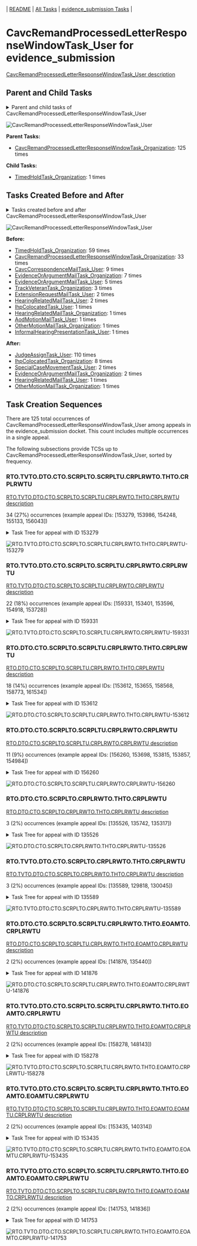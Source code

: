 <!-- DO NOT EDIT THIS FILE.  This file is autogenerated. -->
| [README](../README.md) | [All Tasks](../alltasks.md) | [evidence_submission Tasks](tasklist.md) |

# CavcRemandProcessedLetterResponseWindowTask_User for evidence_submission

[CavcRemandProcessedLetterResponseWindowTask_User description](../descr/CavcRemandProcessedLetterResponseWindowTask_User.md)

## Parent and Child Tasks

<details><summary markdown='span'>Parent and child tasks of CavcRemandProcessedLetterResponseWindowTask_User
</summary>

```
digraph G {
rankdir=LR;
node [shape=box]
"CavcRemandProcessedLetterResponseWindowTask_User" -> "TimedHoldTask_Organization" [label=1]
"CavcRemandProcessedLetterResponseWindowTask_Organization" -> "CavcRemandProcessedLetterResponseWindowTask_User" [label=125]
}
```
</details>

![CavcRemandProcessedLetterResponseWindowTask_User](dot/CavcRemandProcessedLetterResponseWindowTask_User-parentchild.dot.png)

**Parent Tasks:**

   * [CavcRemandProcessedLetterResponseWindowTask_Organization](CavcRemandProcessedLetterResponseWindowTask_Organization.md): 125 times

**Child Tasks:**

   * [TimedHoldTask_Organization](TimedHoldTask_Organization.md): 1 times

## Tasks Created Before and After

<details><summary markdown='span'>Tasks created before and after CavcRemandProcessedLetterResponseWindowTask_User</summary>

```
digraph G {
rankdir=LR;

"CavcRemandProcessedLetterResponseWindowTask_User" -> "JudgeAssignTask_User" [label=110]
"CavcRemandProcessedLetterResponseWindowTask_User" -> "IhpColocatedTask_Organization" [label=8]
"CavcRemandProcessedLetterResponseWindowTask_User" -> "SpecialCaseMovementTask_User" [label=2]
"CavcRemandProcessedLetterResponseWindowTask_User" -> "EvidenceOrArgumentMailTask_Organization" [label=2]
"CavcRemandProcessedLetterResponseWindowTask_User" -> "OtherMotionMailTask_Organization" [label=1]
"CavcRemandProcessedLetterResponseWindowTask_User" -> "HearingRelatedMailTask_User" [label=1]
"TimedHoldTask_Organization" -> "CavcRemandProcessedLetterResponseWindowTask_User" [label=59]
"CavcRemandProcessedLetterResponseWindowTask_Organization" -> "CavcRemandProcessedLetterResponseWindowTask_User" [label=33]
"CavcCorrespondenceMailTask_User" -> "CavcRemandProcessedLetterResponseWindowTask_User" [label=9]
"EvidenceOrArgumentMailTask_Organization" -> "CavcRemandProcessedLetterResponseWindowTask_User" [label=7]
"EvidenceOrArgumentMailTask_User" -> "CavcRemandProcessedLetterResponseWindowTask_User" [label=5]
"TrackVeteranTask_Organization" -> "CavcRemandProcessedLetterResponseWindowTask_User" [label=3]
"HearingRelatedMailTask_User" -> "CavcRemandProcessedLetterResponseWindowTask_User" [label=2]
"ExtensionRequestMailTask_User" -> "CavcRemandProcessedLetterResponseWindowTask_User" [label=2]
"OtherMotionMailTask_Organization" -> "CavcRemandProcessedLetterResponseWindowTask_User" [label=1]
"InformalHearingPresentationTask_User" -> "CavcRemandProcessedLetterResponseWindowTask_User" [label=1]
"IhpColocatedTask_User" -> "CavcRemandProcessedLetterResponseWindowTask_User" [label=1]
"HearingRelatedMailTask_Organization" -> "CavcRemandProcessedLetterResponseWindowTask_User" [label=1]
"AodMotionMailTask_User" -> "CavcRemandProcessedLetterResponseWindowTask_User" [label=1]
}
```
</details>

![CavcRemandProcessedLetterResponseWindowTask_User](dot/CavcRemandProcessedLetterResponseWindowTask_User.dot.png)

**Before:**

   * [TimedHoldTask_Organization](TimedHoldTask_Organization.md): 59 times
   * [CavcRemandProcessedLetterResponseWindowTask_Organization](CavcRemandProcessedLetterResponseWindowTask_Organization.md): 33 times
   * [CavcCorrespondenceMailTask_User](CavcCorrespondenceMailTask_User.md): 9 times
   * [EvidenceOrArgumentMailTask_Organization](EvidenceOrArgumentMailTask_Organization.md): 7 times
   * [EvidenceOrArgumentMailTask_User](EvidenceOrArgumentMailTask_User.md): 5 times
   * [TrackVeteranTask_Organization](TrackVeteranTask_Organization.md): 3 times
   * [ExtensionRequestMailTask_User](ExtensionRequestMailTask_User.md): 2 times
   * [HearingRelatedMailTask_User](HearingRelatedMailTask_User.md): 2 times
   * [IhpColocatedTask_User](IhpColocatedTask_User.md): 1 times
   * [HearingRelatedMailTask_Organization](HearingRelatedMailTask_Organization.md): 1 times
   * [AodMotionMailTask_User](AodMotionMailTask_User.md): 1 times
   * [OtherMotionMailTask_Organization](OtherMotionMailTask_Organization.md): 1 times
   * [InformalHearingPresentationTask_User](InformalHearingPresentationTask_User.md): 1 times

**After:**

   * [JudgeAssignTask_User](JudgeAssignTask_User.md): 110 times
   * [IhpColocatedTask_Organization](IhpColocatedTask_Organization.md): 8 times
   * [SpecialCaseMovementTask_User](SpecialCaseMovementTask_User.md): 2 times
   * [EvidenceOrArgumentMailTask_Organization](EvidenceOrArgumentMailTask_Organization.md): 2 times
   * [HearingRelatedMailTask_User](HearingRelatedMailTask_User.md): 1 times
   * [OtherMotionMailTask_Organization](OtherMotionMailTask_Organization.md): 1 times

## Task Creation Sequences

There are 125 total occurrences of CavcRemandProcessedLetterResponseWindowTask_User among appeals in the evidence_submission docket.  This count includes multiple occurrences in a single appeal.

The following subsections provide TCSs up to CavcRemandProcessedLetterResponseWindowTask_User, sorted by frequency.

### RTO.TVTO.DTO.CTO.SCRPLTO.SCRPLTU.CRPLRWTO.THTO.CRPLRWTU

[RTO.TVTO.DTO.CTO.SCRPLTO.SCRPLTU.CRPLRWTO.THTO.CRPLRWTU description](../descr/RTO.TVTO.DTO.CTO.SCRPLTO.SCRPLTU.CRPLRWTO.THTO.CRPLRWTU.md)

34 (27%) occurrences (example appeal IDs: [153279, 153986, 154248, 155133, 156043])

<details><summary markdown='span'>Task Tree for appeal with ID 153279</summary>

```
@startuml
skinparam {
  ObjectBorderColor #555
  ObjectBorderThickness 0
  ObjectFontStyle bold
  ObjectFontSize 14
  ObjectAttributeFontColor #333
  ObjectAttributeFontSize 12
}
  object 0.RootTask #8dd3c7 {
Organization
}
  object 1.TrackVeteranTask #bebada {
Organization
}
  object 2.DistributionTask #ffffb3 {
Organization
}
  object 3.CavcTask #bcbd22 {
Organization
}
  object 4.SendCavcRemandProcessedLetterTask #7f7f7f {
Organization
}
  object 5.SendCavcRemandProcessedLetterTask #7f7f7f {
User
}
  object 6.CavcRemandProcessedLetterResponseWindowTask #1f77b4 {
Organization
}
  object 7.TimedHoldTask #fccde5 {
Organization
}
  object 8.CavcRemandProcessedLetterResponseWindowTask #1f77b4 {
User  <back:white>    </back>
}
  object 9.JudgeAssignTask #ccebc5 {
User
}
  object 10.JudgeDecisionReviewTask #d9d9d9 {
User
}
  object 11.AttorneyTask #bc80bd {
User
}
  object 12.BvaDispatchTask #b3de69 {
Organization
}
  object 13.BvaDispatchTask #b3de69 {
User
}
0.RootTask -- 1.TrackVeteranTask
0.RootTask -- 2.DistributionTask
2.DistributionTask -- 3.CavcTask
3.CavcTask -- 4.SendCavcRemandProcessedLetterTask
4.SendCavcRemandProcessedLetterTask -- 5.SendCavcRemandProcessedLetterTask
3.CavcTask -- 6.CavcRemandProcessedLetterResponseWindowTask
6.CavcRemandProcessedLetterResponseWindowTask -- 7.TimedHoldTask
6.CavcRemandProcessedLetterResponseWindowTask -- 8.CavcRemandProcessedLetterResponseWindowTask
0.RootTask -- 9.JudgeAssignTask
0.RootTask -- 10.JudgeDecisionReviewTask
10.JudgeDecisionReviewTask -- 11.AttorneyTask
0.RootTask -- 12.BvaDispatchTask
12.BvaDispatchTask -- 13.BvaDispatchTask
@enduml
```
</details>

![RTO.TVTO.DTO.CTO.SCRPLTO.SCRPLTU.CRPLRWTO.THTO.CRPLRWTU-153279](uml/RTO.TVTO.DTO.CTO.SCRPLTO.SCRPLTU.CRPLRWTO.THTO.CRPLRWTU-153279.png)

### RTO.TVTO.DTO.CTO.SCRPLTO.SCRPLTU.CRPLRWTO.CRPLRWTU

[RTO.TVTO.DTO.CTO.SCRPLTO.SCRPLTU.CRPLRWTO.CRPLRWTU description](../descr/RTO.TVTO.DTO.CTO.SCRPLTO.SCRPLTU.CRPLRWTO.CRPLRWTU.md)

22 (18%) occurrences (example appeal IDs: [159331, 153401, 153596, 154918, 153728])

<details><summary markdown='span'>Task Tree for appeal with ID 159331</summary>

```
@startuml
skinparam {
  ObjectBorderColor #555
  ObjectBorderThickness 0
  ObjectFontStyle bold
  ObjectFontSize 14
  ObjectAttributeFontColor #333
  ObjectAttributeFontSize 12
}
  object 0.RootTask #8dd3c7 {
Organization
}
  object 1.TrackVeteranTask #bebada {
Organization
}
  object 2.DistributionTask #ffffb3 {
Organization
}
  object 3.CavcTask #bcbd22 {
Organization
}
  object 4.SendCavcRemandProcessedLetterTask #7f7f7f {
Organization
}
  object 5.SendCavcRemandProcessedLetterTask #7f7f7f {
User
}
  object 6.CavcRemandProcessedLetterResponseWindowTask #1f77b4 {
Organization
}
  object 7.TimedHoldTask #fccde5 {
Organization
}
  object 8.CavcRemandProcessedLetterResponseWindowTask #1f77b4 {
User  <back:white>    </back>
}
  object 9.JudgeAssignTask #ccebc5 {
User
}
  object 10.JudgeDecisionReviewTask #d9d9d9 {
User
}
  object 11.AttorneyTask #bc80bd {
User
}
  object 12.JudgeDecisionReviewTask #d9d9d9 {
User
}
  object 13.BvaDispatchTask #b3de69 {
Organization
}
  object 14.BvaDispatchTask #b3de69 {
User
}
  object 15.BvaDispatchTask #b3de69 {
User
}
  object 16.JudgeDispatchReturnTask #ffffb3 {
User
}
  object 17.JudgeDispatchReturnTask #ffffb3 {
User
}
  object 18.BvaDispatchTask #b3de69 {
User
}
0.RootTask -- 1.TrackVeteranTask
0.RootTask -- 2.DistributionTask
2.DistributionTask -- 3.CavcTask
3.CavcTask -- 4.SendCavcRemandProcessedLetterTask
4.SendCavcRemandProcessedLetterTask -- 5.SendCavcRemandProcessedLetterTask
3.CavcTask -- 6.CavcRemandProcessedLetterResponseWindowTask
6.CavcRemandProcessedLetterResponseWindowTask -- 7.TimedHoldTask
6.CavcRemandProcessedLetterResponseWindowTask -- 8.CavcRemandProcessedLetterResponseWindowTask
0.RootTask -- 9.JudgeAssignTask
0.RootTask -- 10.JudgeDecisionReviewTask
12.JudgeDecisionReviewTask -- 11.AttorneyTask
0.RootTask -- 12.JudgeDecisionReviewTask
0.RootTask -- 13.BvaDispatchTask
13.BvaDispatchTask -- 14.BvaDispatchTask
13.BvaDispatchTask -- 15.BvaDispatchTask
15.BvaDispatchTask -- 16.JudgeDispatchReturnTask
15.BvaDispatchTask -- 17.JudgeDispatchReturnTask
13.BvaDispatchTask -- 18.BvaDispatchTask
@enduml
```
</details>

![RTO.TVTO.DTO.CTO.SCRPLTO.SCRPLTU.CRPLRWTO.CRPLRWTU-159331](uml/RTO.TVTO.DTO.CTO.SCRPLTO.SCRPLTU.CRPLRWTO.CRPLRWTU-159331.png)

### RTO.DTO.CTO.SCRPLTO.SCRPLTU.CRPLRWTO.THTO.CRPLRWTU

[RTO.DTO.CTO.SCRPLTO.SCRPLTU.CRPLRWTO.THTO.CRPLRWTU description](../descr/RTO.DTO.CTO.SCRPLTO.SCRPLTU.CRPLRWTO.THTO.CRPLRWTU.md)

18 (14%) occurrences (example appeal IDs: [153612, 153655, 158568, 158773, 161534])

<details><summary markdown='span'>Task Tree for appeal with ID 153612</summary>

```
@startuml
skinparam {
  ObjectBorderColor #555
  ObjectBorderThickness 0
  ObjectFontStyle bold
  ObjectFontSize 14
  ObjectAttributeFontColor #333
  ObjectAttributeFontSize 12
}
  object 0.RootTask #8dd3c7 {
Organization
}
  object 1.DistributionTask #ffffb3 {
Organization
}
  object 2.CavcTask #bcbd22 {
Organization
}
  object 3.SendCavcRemandProcessedLetterTask #7f7f7f {
Organization
}
  object 4.SendCavcRemandProcessedLetterTask #7f7f7f {
User
}
  object 5.SendCavcRemandProcessedLetterTask #7f7f7f {
User
}
  object 6.CavcRemandProcessedLetterResponseWindowTask #1f77b4 {
Organization
}
  object 7.TimedHoldTask #fccde5 {
Organization
}
  object 8.CavcRemandProcessedLetterResponseWindowTask #1f77b4 {
User  <back:white>    </back>
}
  object 9.JudgeAssignTask #ccebc5 {
User
}
  object 10.JudgeDecisionReviewTask #d9d9d9 {
User
}
  object 11.AttorneyTask #bc80bd {
User
}
  object 12.TrackVeteranTask #bebada {
Organization
}
  object 13.TrackVeteranTask #bebada {
Organization
}
  object 14.BvaDispatchTask #b3de69 {
Organization
}
  object 15.BvaDispatchTask #b3de69 {
User
}
  object 16.JudgeDispatchReturnTask #ffffb3 {
User
}
0.RootTask -- 1.DistributionTask
1.DistributionTask -- 2.CavcTask
2.CavcTask -- 3.SendCavcRemandProcessedLetterTask
3.SendCavcRemandProcessedLetterTask -- 4.SendCavcRemandProcessedLetterTask
3.SendCavcRemandProcessedLetterTask -- 5.SendCavcRemandProcessedLetterTask
2.CavcTask -- 6.CavcRemandProcessedLetterResponseWindowTask
6.CavcRemandProcessedLetterResponseWindowTask -- 7.TimedHoldTask
6.CavcRemandProcessedLetterResponseWindowTask -- 8.CavcRemandProcessedLetterResponseWindowTask
0.RootTask -- 9.JudgeAssignTask
0.RootTask -- 10.JudgeDecisionReviewTask
10.JudgeDecisionReviewTask -- 11.AttorneyTask
0.RootTask -- 12.TrackVeteranTask
0.RootTask -- 13.TrackVeteranTask
0.RootTask -- 14.BvaDispatchTask
14.BvaDispatchTask -- 15.BvaDispatchTask
15.BvaDispatchTask -- 16.JudgeDispatchReturnTask
@enduml
```
</details>

![RTO.DTO.CTO.SCRPLTO.SCRPLTU.CRPLRWTO.THTO.CRPLRWTU-153612](uml/RTO.DTO.CTO.SCRPLTO.SCRPLTU.CRPLRWTO.THTO.CRPLRWTU-153612.png)

### RTO.DTO.CTO.SCRPLTO.SCRPLTU.CRPLRWTO.CRPLRWTU

[RTO.DTO.CTO.SCRPLTO.SCRPLTU.CRPLRWTO.CRPLRWTU description](../descr/RTO.DTO.CTO.SCRPLTO.SCRPLTU.CRPLRWTO.CRPLRWTU.md)

11 (9%) occurrences (example appeal IDs: [156260, 153698, 153815, 153857, 154984])

<details><summary markdown='span'>Task Tree for appeal with ID 156260</summary>

```
@startuml
skinparam {
  ObjectBorderColor #555
  ObjectBorderThickness 0
  ObjectFontStyle bold
  ObjectFontSize 14
  ObjectAttributeFontColor #333
  ObjectAttributeFontSize 12
}
  object 0.RootTask #8dd3c7 {
Organization
}
  object 1.DistributionTask #ffffb3 {
Organization
}
  object 2.CavcTask #bcbd22 {
Organization
}
  object 3.SendCavcRemandProcessedLetterTask #7f7f7f {
Organization
}
  object 4.SendCavcRemandProcessedLetterTask #7f7f7f {
User
}
  object 5.CavcRemandProcessedLetterResponseWindowTask #1f77b4 {
Organization
}
  object 6.TimedHoldTask #fccde5 {
Organization
}
  object 7.CavcRemandProcessedLetterResponseWindowTask #1f77b4 {
User  <back:white>    </back>
}
  object 8.JudgeAssignTask #ccebc5 {
User
}
  object 9.JudgeDecisionReviewTask #d9d9d9 {
User
}
  object 10.AttorneyTask #bc80bd {
User
}
  object 11.JudgeDecisionReviewTask #d9d9d9 {
User
}
  object 12.BvaDispatchTask #b3de69 {
Organization
}
  object 13.BvaDispatchTask #b3de69 {
User
}
0.RootTask -- 1.DistributionTask
1.DistributionTask -- 2.CavcTask
2.CavcTask -- 3.SendCavcRemandProcessedLetterTask
3.SendCavcRemandProcessedLetterTask -- 4.SendCavcRemandProcessedLetterTask
2.CavcTask -- 5.CavcRemandProcessedLetterResponseWindowTask
5.CavcRemandProcessedLetterResponseWindowTask -- 6.TimedHoldTask
5.CavcRemandProcessedLetterResponseWindowTask -- 7.CavcRemandProcessedLetterResponseWindowTask
0.RootTask -- 8.JudgeAssignTask
0.RootTask -- 9.JudgeDecisionReviewTask
11.JudgeDecisionReviewTask -- 10.AttorneyTask
0.RootTask -- 11.JudgeDecisionReviewTask
0.RootTask -- 12.BvaDispatchTask
12.BvaDispatchTask -- 13.BvaDispatchTask
@enduml
```
</details>

![RTO.DTO.CTO.SCRPLTO.SCRPLTU.CRPLRWTO.CRPLRWTU-156260](uml/RTO.DTO.CTO.SCRPLTO.SCRPLTU.CRPLRWTO.CRPLRWTU-156260.png)

### RTO.DTO.CTO.SCRPLTO.CRPLRWTO.THTO.CRPLRWTU

[RTO.DTO.CTO.SCRPLTO.CRPLRWTO.THTO.CRPLRWTU description](../descr/RTO.DTO.CTO.SCRPLTO.CRPLRWTO.THTO.CRPLRWTU.md)

3 (2%) occurrences (example appeal IDs: [135526, 135742, 135317])

<details><summary markdown='span'>Task Tree for appeal with ID 135526</summary>

```
@startuml
skinparam {
  ObjectBorderColor #555
  ObjectBorderThickness 0
  ObjectFontStyle bold
  ObjectFontSize 14
  ObjectAttributeFontColor #333
  ObjectAttributeFontSize 12
}
  object 0.RootTask #8dd3c7 {
Organization
}
  object 1.DistributionTask #ffffb3 {
Organization
}
  object 2.CavcTask #bcbd22 {
Organization
}
  object 3.SendCavcRemandProcessedLetterTask #7f7f7f {
Organization
}
  object 4.CavcRemandProcessedLetterResponseWindowTask #1f77b4 {
Organization
}
  object 5.TimedHoldTask #fccde5 {
Organization
}
  object 6.CavcRemandProcessedLetterResponseWindowTask #1f77b4 {
User  <back:white>    </back>
}
  object 7.JudgeAssignTask #ccebc5 {
User
}
  object 8.JudgeDecisionReviewTask #d9d9d9 {
User
}
  object 9.AttorneyTask #bc80bd {
User
}
  object 10.BvaDispatchTask #b3de69 {
Organization
}
  object 11.BvaDispatchTask #b3de69 {
User
}
0.RootTask -- 1.DistributionTask
1.DistributionTask -- 2.CavcTask
2.CavcTask -- 3.SendCavcRemandProcessedLetterTask
2.CavcTask -- 4.CavcRemandProcessedLetterResponseWindowTask
4.CavcRemandProcessedLetterResponseWindowTask -- 5.TimedHoldTask
4.CavcRemandProcessedLetterResponseWindowTask -- 6.CavcRemandProcessedLetterResponseWindowTask
0.RootTask -- 7.JudgeAssignTask
0.RootTask -- 8.JudgeDecisionReviewTask
8.JudgeDecisionReviewTask -- 9.AttorneyTask
0.RootTask -- 10.BvaDispatchTask
10.BvaDispatchTask -- 11.BvaDispatchTask
@enduml
```
</details>

![RTO.DTO.CTO.SCRPLTO.CRPLRWTO.THTO.CRPLRWTU-135526](uml/RTO.DTO.CTO.SCRPLTO.CRPLRWTO.THTO.CRPLRWTU-135526.png)

### RTO.TVTO.DTO.CTO.SCRPLTO.CRPLRWTO.THTO.CRPLRWTU

[RTO.TVTO.DTO.CTO.SCRPLTO.CRPLRWTO.THTO.CRPLRWTU description](../descr/RTO.TVTO.DTO.CTO.SCRPLTO.CRPLRWTO.THTO.CRPLRWTU.md)

3 (2%) occurrences (example appeal IDs: [135589, 129818, 130045])

<details><summary markdown='span'>Task Tree for appeal with ID 135589</summary>

```
@startuml
skinparam {
  ObjectBorderColor #555
  ObjectBorderThickness 0
  ObjectFontStyle bold
  ObjectFontSize 14
  ObjectAttributeFontColor #333
  ObjectAttributeFontSize 12
}
  object 0.RootTask #8dd3c7 {
Organization
}
  object 1.TrackVeteranTask #bebada {
Organization
}
  object 2.DistributionTask #ffffb3 {
Organization
}
  object 3.CavcTask #bcbd22 {
Organization
}
  object 4.SendCavcRemandProcessedLetterTask #7f7f7f {
Organization
}
  object 5.CavcRemandProcessedLetterResponseWindowTask #1f77b4 {
Organization
}
  object 6.TimedHoldTask #fccde5 {
Organization
}
  object 7.CavcRemandProcessedLetterResponseWindowTask #1f77b4 {
User  <back:white>    </back>
}
  object 8.JudgeAssignTask #ccebc5 {
User
}
  object 9.JudgeDecisionReviewTask #d9d9d9 {
User
}
  object 10.AttorneyTask #bc80bd {
User
}
  object 11.BvaDispatchTask #b3de69 {
Organization
}
  object 12.BvaDispatchTask #b3de69 {
User
}
0.RootTask -- 1.TrackVeteranTask
0.RootTask -- 2.DistributionTask
2.DistributionTask -- 3.CavcTask
3.CavcTask -- 4.SendCavcRemandProcessedLetterTask
3.CavcTask -- 5.CavcRemandProcessedLetterResponseWindowTask
5.CavcRemandProcessedLetterResponseWindowTask -- 6.TimedHoldTask
5.CavcRemandProcessedLetterResponseWindowTask -- 7.CavcRemandProcessedLetterResponseWindowTask
0.RootTask -- 8.JudgeAssignTask
0.RootTask -- 9.JudgeDecisionReviewTask
9.JudgeDecisionReviewTask -- 10.AttorneyTask
0.RootTask -- 11.BvaDispatchTask
11.BvaDispatchTask -- 12.BvaDispatchTask
@enduml
```
</details>

![RTO.TVTO.DTO.CTO.SCRPLTO.CRPLRWTO.THTO.CRPLRWTU-135589](uml/RTO.TVTO.DTO.CTO.SCRPLTO.CRPLRWTO.THTO.CRPLRWTU-135589.png)

### RTO.DTO.CTO.SCRPLTO.SCRPLTU.CRPLRWTO.THTO.EOAMTO.CRPLRWTU

[RTO.DTO.CTO.SCRPLTO.SCRPLTU.CRPLRWTO.THTO.EOAMTO.CRPLRWTU description](../descr/RTO.DTO.CTO.SCRPLTO.SCRPLTU.CRPLRWTO.THTO.EOAMTO.CRPLRWTU.md)

2 (2%) occurrences (example appeal IDs: [141876, 135440])

<details><summary markdown='span'>Task Tree for appeal with ID 141876</summary>

```
@startuml
skinparam {
  ObjectBorderColor #555
  ObjectBorderThickness 0
  ObjectFontStyle bold
  ObjectFontSize 14
  ObjectAttributeFontColor #333
  ObjectAttributeFontSize 12
}
  object 0.RootTask #8dd3c7 {
Organization
}
  object 1.DistributionTask #ffffb3 {
Organization
}
  object 2.CavcTask #bcbd22 {
Organization
}
  object 3.SendCavcRemandProcessedLetterTask #7f7f7f {
Organization
}
  object 4.SendCavcRemandProcessedLetterTask #7f7f7f {
User
}
  object 5.CavcRemandProcessedLetterResponseWindowTask #1f77b4 {
Organization
}
  object 6.TimedHoldTask #fccde5 {
Organization
}
  object 7.EvidenceOrArgumentMailTask #ffffb3 {
Organization
}
  object 8.CavcRemandProcessedLetterResponseWindowTask #1f77b4 {
User  <back:white>    </back>
}
  object 9.JudgeAssignTask #ccebc5 {
User
}
  object 10.JudgeDecisionReviewTask #d9d9d9 {
User
}
  object 11.AttorneyTask #bc80bd {
User
}
  object 12.BvaDispatchTask #b3de69 {
Organization
}
  object 13.BvaDispatchTask #b3de69 {
User
}
  object 14.BvaDispatchTask #b3de69 {
User
}
0.RootTask -- 1.DistributionTask
1.DistributionTask -- 2.CavcTask
2.CavcTask -- 3.SendCavcRemandProcessedLetterTask
3.SendCavcRemandProcessedLetterTask -- 4.SendCavcRemandProcessedLetterTask
2.CavcTask -- 5.CavcRemandProcessedLetterResponseWindowTask
5.CavcRemandProcessedLetterResponseWindowTask -- 6.TimedHoldTask
0.RootTask -- 7.EvidenceOrArgumentMailTask
5.CavcRemandProcessedLetterResponseWindowTask -- 8.CavcRemandProcessedLetterResponseWindowTask
0.RootTask -- 9.JudgeAssignTask
0.RootTask -- 10.JudgeDecisionReviewTask
10.JudgeDecisionReviewTask -- 11.AttorneyTask
0.RootTask -- 12.BvaDispatchTask
12.BvaDispatchTask -- 13.BvaDispatchTask
12.BvaDispatchTask -- 14.BvaDispatchTask
@enduml
```
</details>

![RTO.DTO.CTO.SCRPLTO.SCRPLTU.CRPLRWTO.THTO.EOAMTO.CRPLRWTU-141876](uml/RTO.DTO.CTO.SCRPLTO.SCRPLTU.CRPLRWTO.THTO.EOAMTO.CRPLRWTU-141876.png)

### RTO.TVTO.DTO.CTO.SCRPLTO.SCRPLTU.CRPLRWTO.THTO.EOAMTO.CRPLRWTU

[RTO.TVTO.DTO.CTO.SCRPLTO.SCRPLTU.CRPLRWTO.THTO.EOAMTO.CRPLRWTU description](../descr/RTO.TVTO.DTO.CTO.SCRPLTO.SCRPLTU.CRPLRWTO.THTO.EOAMTO.CRPLRWTU.md)

2 (2%) occurrences (example appeal IDs: [158278, 148143])

<details><summary markdown='span'>Task Tree for appeal with ID 158278</summary>

```
@startuml
skinparam {
  ObjectBorderColor #555
  ObjectBorderThickness 0
  ObjectFontStyle bold
  ObjectFontSize 14
  ObjectAttributeFontColor #333
  ObjectAttributeFontSize 12
}
  object 0.RootTask #8dd3c7 {
Organization
}
  object 1.TrackVeteranTask #bebada {
Organization
}
  object 2.DistributionTask #ffffb3 {
Organization
}
  object 3.CavcTask #bcbd22 {
Organization
}
  object 4.SendCavcRemandProcessedLetterTask #7f7f7f {
Organization
}
  object 5.SendCavcRemandProcessedLetterTask #7f7f7f {
User
}
  object 6.CavcRemandProcessedLetterResponseWindowTask #1f77b4 {
Organization
}
  object 7.TimedHoldTask #fccde5 {
Organization
}
  object 8.EvidenceOrArgumentMailTask #ffffb3 {
Organization
}
  object 9.CavcRemandProcessedLetterResponseWindowTask #1f77b4 {
User  <back:white>    </back>
}
  object 10.JudgeAssignTask #ccebc5 {
User
}
  object 11.JudgeAssignTask #ccebc5 {
User
}
  object 12.JudgeDecisionReviewTask #d9d9d9 {
User
}
  object 13.AttorneyTask #bc80bd {
User
}
0.RootTask -- 1.TrackVeteranTask
0.RootTask -- 2.DistributionTask
2.DistributionTask -- 3.CavcTask
3.CavcTask -- 4.SendCavcRemandProcessedLetterTask
4.SendCavcRemandProcessedLetterTask -- 5.SendCavcRemandProcessedLetterTask
3.CavcTask -- 6.CavcRemandProcessedLetterResponseWindowTask
6.CavcRemandProcessedLetterResponseWindowTask -- 7.TimedHoldTask
0.RootTask -- 8.EvidenceOrArgumentMailTask
6.CavcRemandProcessedLetterResponseWindowTask -- 9.CavcRemandProcessedLetterResponseWindowTask
0.RootTask -- 10.JudgeAssignTask
0.RootTask -- 11.JudgeAssignTask
0.RootTask -- 12.JudgeDecisionReviewTask
12.JudgeDecisionReviewTask -- 13.AttorneyTask
@enduml
```
</details>

![RTO.TVTO.DTO.CTO.SCRPLTO.SCRPLTU.CRPLRWTO.THTO.EOAMTO.CRPLRWTU-158278](uml/RTO.TVTO.DTO.CTO.SCRPLTO.SCRPLTU.CRPLRWTO.THTO.EOAMTO.CRPLRWTU-158278.png)

### RTO.TVTO.DTO.CTO.SCRPLTO.SCRPLTU.CRPLRWTO.THTO.EOAMTO.EOAMTU.CRPLRWTU

[RTO.TVTO.DTO.CTO.SCRPLTO.SCRPLTU.CRPLRWTO.THTO.EOAMTO.EOAMTU.CRPLRWTU description](../descr/RTO.TVTO.DTO.CTO.SCRPLTO.SCRPLTU.CRPLRWTO.THTO.EOAMTO.EOAMTU.CRPLRWTU.md)

2 (2%) occurrences (example appeal IDs: [153435, 140314])

<details><summary markdown='span'>Task Tree for appeal with ID 153435</summary>

```
@startuml
skinparam {
  ObjectBorderColor #555
  ObjectBorderThickness 0
  ObjectFontStyle bold
  ObjectFontSize 14
  ObjectAttributeFontColor #333
  ObjectAttributeFontSize 12
}
  object 0.RootTask #8dd3c7 {
Organization
}
  object 1.TrackVeteranTask #bebada {
Organization
}
  object 2.DistributionTask #ffffb3 {
Organization
}
  object 3.CavcTask #bcbd22 {
Organization
}
  object 4.SendCavcRemandProcessedLetterTask #7f7f7f {
Organization
}
  object 5.SendCavcRemandProcessedLetterTask #7f7f7f {
User
}
  object 6.CavcRemandProcessedLetterResponseWindowTask #1f77b4 {
Organization
}
  object 7.TimedHoldTask #fccde5 {
Organization
}
  object 8.EvidenceOrArgumentMailTask #ffffb3 {
Organization
}
  object 9.EvidenceOrArgumentMailTask #ffffb3 {
User
}
  object 10.CavcRemandProcessedLetterResponseWindowTask #1f77b4 {
User  <back:white>    </back>
}
  object 11.JudgeAssignTask #ccebc5 {
User
}
  object 12.JudgeDecisionReviewTask #d9d9d9 {
User
}
  object 13.AttorneyTask #bc80bd {
User
}
  object 14.IhpColocatedTask #bc80bd {
Organization
}
  object 15.IhpColocatedTask #bc80bd {
User
}
  object 16.TimedHoldTask #fccde5 {
User
}
  object 17.BvaDispatchTask #b3de69 {
Organization
}
  object 18.BvaDispatchTask #b3de69 {
User
}
0.RootTask -- 1.TrackVeteranTask
0.RootTask -- 2.DistributionTask
2.DistributionTask -- 3.CavcTask
3.CavcTask -- 4.SendCavcRemandProcessedLetterTask
4.SendCavcRemandProcessedLetterTask -- 5.SendCavcRemandProcessedLetterTask
3.CavcTask -- 6.CavcRemandProcessedLetterResponseWindowTask
6.CavcRemandProcessedLetterResponseWindowTask -- 7.TimedHoldTask
0.RootTask -- 8.EvidenceOrArgumentMailTask
8.EvidenceOrArgumentMailTask -- 9.EvidenceOrArgumentMailTask
6.CavcRemandProcessedLetterResponseWindowTask -- 10.CavcRemandProcessedLetterResponseWindowTask
0.RootTask -- 11.JudgeAssignTask
0.RootTask -- 12.JudgeDecisionReviewTask
12.JudgeDecisionReviewTask -- 13.AttorneyTask
13.AttorneyTask -- 14.IhpColocatedTask
14.IhpColocatedTask -- 15.IhpColocatedTask
15.IhpColocatedTask -- 16.TimedHoldTask
0.RootTask -- 17.BvaDispatchTask
17.BvaDispatchTask -- 18.BvaDispatchTask
@enduml
```
</details>

![RTO.TVTO.DTO.CTO.SCRPLTO.SCRPLTU.CRPLRWTO.THTO.EOAMTO.EOAMTU.CRPLRWTU-153435](uml/RTO.TVTO.DTO.CTO.SCRPLTO.SCRPLTU.CRPLRWTO.THTO.EOAMTO.EOAMTU.CRPLRWTU-153435.png)

### RTO.TVTO.DTO.CTO.SCRPLTO.SCRPLTU.CRPLRWTO.THTO.EOAMTO.EOAMTO.CRPLRWTU

[RTO.TVTO.DTO.CTO.SCRPLTO.SCRPLTU.CRPLRWTO.THTO.EOAMTO.EOAMTO.CRPLRWTU description](../descr/RTO.TVTO.DTO.CTO.SCRPLTO.SCRPLTU.CRPLRWTO.THTO.EOAMTO.EOAMTO.CRPLRWTU.md)

2 (2%) occurrences (example appeal IDs: [141753, 141836])

<details><summary markdown='span'>Task Tree for appeal with ID 141753</summary>

```
@startuml
skinparam {
  ObjectBorderColor #555
  ObjectBorderThickness 0
  ObjectFontStyle bold
  ObjectFontSize 14
  ObjectAttributeFontColor #333
  ObjectAttributeFontSize 12
}
  object 0.RootTask #8dd3c7 {
Organization
}
  object 1.TrackVeteranTask #bebada {
Organization
}
  object 2.DistributionTask #ffffb3 {
Organization
}
  object 3.CavcTask #bcbd22 {
Organization
}
  object 4.SendCavcRemandProcessedLetterTask #7f7f7f {
Organization
}
  object 5.SendCavcRemandProcessedLetterTask #7f7f7f {
User
}
  object 6.CavcRemandProcessedLetterResponseWindowTask #1f77b4 {
Organization
}
  object 7.TimedHoldTask #fccde5 {
Organization
}
  object 8.EvidenceOrArgumentMailTask #ffffb3 {
Organization
}
  object 9.EvidenceOrArgumentMailTask #ffffb3 {
Organization
}
  object 10.CavcRemandProcessedLetterResponseWindowTask #1f77b4 {
User  <back:white>    </back>
}
  object 11.JudgeAssignTask #ccebc5 {
User
}
  object 12.JudgeDecisionReviewTask #d9d9d9 {
User
}
  object 13.AttorneyTask #bc80bd {
User
}
  object 14.BvaDispatchTask #b3de69 {
Organization
}
  object 15.BvaDispatchTask #b3de69 {
User
}
0.RootTask -- 1.TrackVeteranTask
0.RootTask -- 2.DistributionTask
2.DistributionTask -- 3.CavcTask
3.CavcTask -- 4.SendCavcRemandProcessedLetterTask
4.SendCavcRemandProcessedLetterTask -- 5.SendCavcRemandProcessedLetterTask
3.CavcTask -- 6.CavcRemandProcessedLetterResponseWindowTask
6.CavcRemandProcessedLetterResponseWindowTask -- 7.TimedHoldTask
0.RootTask -- 8.EvidenceOrArgumentMailTask
0.RootTask -- 9.EvidenceOrArgumentMailTask
6.CavcRemandProcessedLetterResponseWindowTask -- 10.CavcRemandProcessedLetterResponseWindowTask
0.RootTask -- 11.JudgeAssignTask
0.RootTask -- 12.JudgeDecisionReviewTask
12.JudgeDecisionReviewTask -- 13.AttorneyTask
0.RootTask -- 14.BvaDispatchTask
14.BvaDispatchTask -- 15.BvaDispatchTask
@enduml
```
</details>

![RTO.TVTO.DTO.CTO.SCRPLTO.SCRPLTU.CRPLRWTO.THTO.EOAMTO.EOAMTO.CRPLRWTU-141753](uml/RTO.TVTO.DTO.CTO.SCRPLTO.SCRPLTU.CRPLRWTO.THTO.EOAMTO.EOAMTO.CRPLRWTU-141753.png)

